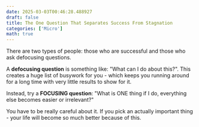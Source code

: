 ```yaml
---
date: 2025-03-03T00:46:28.488927
draft: false
title: The One Question That Separates Success From Stagnation
categories: ['Micro']
math: true
---
```


There are two types of people: those who are successful and those who ask defocusing questions.

A **defocusing question** is something like: "What can I do about this?". This creates a huge list of busywork for you - which keeps you running around for a long time with very little results to show for it.

Instead, try a **FOCUSING question**: "What is ONE thing if I do, everything else becomes easier or irrelevant?"

You have to be really careful about it. If you pick an actually important thing - your life will become so much better because of this.
